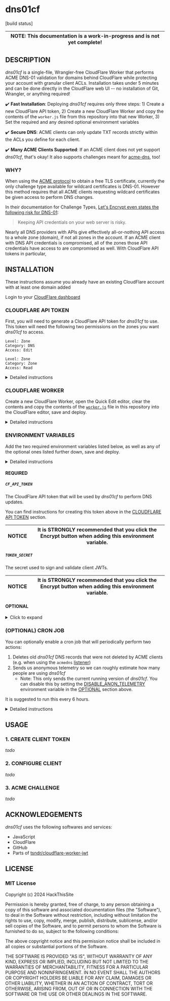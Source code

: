 # dns01cf

[build status]

| NOTE: This documentation is a work-in-progress and is not yet complete! |
|--|

## DESCRIPTION

*dns01cf* is a single-file, Wrangler-free CloudFlare Worker that performs ACME DNS-01 validation for domains behind CloudFlare while protecting your account with granular client ACLs. Installation takes under 5 minutes and can be done directly in the CloudFlare web UI -- no installation of Git, Wrangler, or anything required!

:heavy_check_mark: **Fast Installation**: Deploying *dns01cf* requires only three steps: 1) Create a new CloudFlare API token, 2) Create a new CloudFlare Worker and copy the contents of the `worker.js` file from this repository into that new Worker, 3) Set the required and any desired optional environment variables

:heavy_check_mark: **Secure DNS**: ACME clients can only update TXT records strictly within the ACLs you define for each client.

:heavy_check_mark: **Many ACME Clients Supported**: If an ACME client does not yet support *dns01cf*, that's okay! It also supports challenges meant for [acme-dns](https://github.com/joohoi/acme-dns), too!

### WHY?

When using the [ACME protocol](https://en.wikipedia.org/wiki/Automatic_Certificate_Management_Environment) to obtain a free TLS certificate, currently the only challenge type available for wildcard certificates is DNS-01. However this method requires that all ACME clients requesting wildcard certificates be given access to perform DNS changes.

In their documentation for Challenge Types, [Let's Encrypt even states the following risk for DNS-01](https://letsencrypt.org/docs/challenge-types/#dns-01-challenge):

> Keeping API credentials on your web server is risky.

Nearly all DNS providers with APIs give effectively all-or-nothing API access to a whole zone (domain), if not all zones in the account. If an ACME client with DNS API credentials is compromised, all of the zones those API credentials have access to are compromised as well. With CloudFlare API tokens in particular, 

## INSTALLATION

These instructions assume you already have an existing CloudFlare account with at least one domain added

Login to your [CloudFlare dashboard](https://dash.cloudflare.com)

### CLOUDFLARE API TOKEN

First, you will need to generate a CloudFlare API token for *dns01cf* to use. This token will need the following two permissions on the zones you want *dns01cf* to access.

    Level: Zone
    Category: DNS
    Access: Edit

    Level: Zone
    Category: Zone
    Access: Read

<details>

<summary>Detailed instructions</summary>

1. Login to your [CloudFlare dashboard](https://dash.cloudflare.com)
2. Navigate to [User API Tokens](https://dash.cloudflare.com/profile/api-tokens)
3. Click the **Create Token** button
4. Click the **Use template** button next to "Edit zone DNS"
5. Under "Permissions" leave the first permission as "Zone", "DNS", "Edit"
6. Then click **+ Add more**
    * In the new dropdowns select in order: "Zone", "Zone", "Read"
7. Under "Zone Resources" change this to the zones you want *dn01cf* to access
8. Click the **Continue to summary** button
9. Make sure everything looks correct then click the **Create Token** button
10. Copy the API token it gives you. **Do not lose this token, it is only shown once!**

</details>

### CLOUDFLARE WORKER

Create a new CloudFlare Worker, open the Quick Edit editor, clear the contents and copy the contents of the [`worker.js`](worker.js) file in this repository into the CloudFlare editor, save and deploy.

<details>

<summary>Detailed instructions</summary>

1. Login to your [CloudFlare dashboard](https://dash.cloudflare.com)
2. Navigate to **Workers & Pages**
   * Hint: Halfway down the left menu before you select any of your domains
3. Click the **Create application** button
4. Click the **Create Worker** button
5. Give the worker a name (for example, `dns01cf`), then click the **Deploy** button
6. Next, click the **Edit code** button
   * If you click **Configure Worker**, that's okay. Just click the **Quick edit** button in the upper-right corner.
7. Clear out the entire contents of the `worker.js` file that opens in the editor
8. Copy the entire contents of the [`worker.js`](worker.js) file in this repository into the CloudFlare editor from the prior step
    * Note: Make sure that everything from the license comment at the top to the `/** dns01cf - EOF */` comment at the bottom was copied
9. Click the **Save and deploy** button in the upper-right corner, and again in the popup dialog
    * Note: If this button is grayed out, add then remove an extra blank line at the botton of the file and wait a moment for the button to become active
10. In the upper-left corner underneath of the CloudFlare logo, click the name of your *dns01cf* application to return to your CloudFlare dashboard

</details>

### ENVIRONMENT VARIABLES

Add the two required environment variables listed below, as well as any of the optional ones listed further down, save and deploy.

<details>

<summary>Detailed instructions</summary>

1. Login to your [CloudFlare dashboard](https://dash.cloudflare.com)
2. Navigate to **Workers & Pages**
   * Hint: Halfway down the left menu before you select any of your domains
3. Click on the *dns01cf* application you created from the [CLOUDFLARE WORKER](#cloudflare-worker) instructions above
4. Click the **Settings** tab in the middle of the page, then click the **Variables** tab in the center-left of the page
5. Add the two required environment variables listed below, as well as any of the optional ones listed further down
   * Note: It is *STRONGLY* recommended that you click the **Encrypt** button when adding the required environment variable that contain sensitive information
6. Click the **Save and deploy** button

</details>

#### REQUIRED

##### `CF_API_TOKEN`

The CloudFlare API token that will be used by *dns01cf* to perform DNS updates.

You can find instructions for creating this token above in the [CLOUDFLARE API TOKEN](#cloudflare-api-token) section.

| NOTICE | It is STRONGLY recommended that you click the **Encrypt** button when adding this environment variable. |
|--|--|

##### `TOKEN_SECRET`

The secret used to sign and validate client JWTs.

| NOTICE | It is STRONGLY recommended that you click the **Encrypt** button when adding this environment variable. |
|--|--|

#### OPTIONAL

<details>

<summary>Click to expand</summary>

##### `ACL_STRICT_ACME_HOSTNAME`

| Default: `false` |
|--|

If set to `true`, ACLs will not implicitly permit an `_acme-challenge.` prefix and each ACL must have this prefix specifically defined, or a wildcard present, for `_acme-challenge.` to be permitted.

##### `API_TIMEOUT`

| Default: `5000` |
|--|

How long in milliseconds to wait for an API call to complete.

##### `DAT_MAX_LENGTH`

| Default: `8192` |
|--|

Maximum length of a `dat` miscellaneous data object in a client JWT.

##### `DISABLE_ANON_TELEMETRY`

| Default: `false` |
|--|

Disable sending anonymous telemetry during cron jobs (only the current running version of *dns01cf* is sent).

If you leave this enabled, thank you! :heart:

##### `DISABLE_POWERED_BY`

| Default: `false` |
|--|

Disable showing an `X-Powered-By` header in responses.

If you leave this enabled, thank you! :heart:

##### `DNS01CF_PATH_PREFIX`

| Default: *(empty)* |
|--|

If set, this prefix will be required on all *dns01cf* listener calls, including `create_token`.

Example:

If `DNS01CF_PATH_PREFIX` is set to `foobar`, then to create a token the path would be `/foobar/dns01cf/create_token`.

##### `ENABLE_CREATE_TOKEN`

| Default: `false` |
|--|

Must be set to `true` in order to use the `create_token` endpoint. For security this is not enabled by default.

##### `LISTENERS`

| Default: `dns01cf` |
|--|

A comma-delimited list of listeners to enable for clients to use, evaluated in order of first to last.

Supported listeners:

* `dns01cf`
* `acmedns`

##### `RECORD_EXPIRATION`

| Default: `86400` |
|--|

How long a TXT record should last for before the cron job is permitted to prune it.

Used when [LISTENERS](#LISTENERS) contains `acmedns`.

Must be no less than the setting of [RECORD_TTL](#RECORD-TTL) and no greater than 86400.

##### `RECORD_TTL`

| Default: `60` |
|--|

The TTL value for a TXT record. Must be between 60 and 86400.

##### `TOKEN_ALGO`

| Default: `HS256` |
|--|

Algorithm to use when generating a client JWT.

Supported algorithms:

* `HS256`
* `HS384`
* `HS512`

</details>

### (OPTIONAL) CRON JOB

You can optionally enable a cron job that will periodically perform two actions:

1. Deletes old *dns01cf* DNS records that were not deleted by ACME clients (e.g. when using the `acmedns` [listener](#listeners))
2. Sends us anonymous telemetry so we can roughly estimate how many people are using *dns01cf*
   * Note: This only sends the current running version of *dns01cf*. You can disable this by setting the [DISABLE_ANON_TELEMETRY](#disable_anon_telemetry) environment variable in the [OPTIONAL](#optional) section above.

It is suggested to run this every 6 hours.

<details>

<summary>Detailed instructions</summary>

1. Login to your [CloudFlare dashboard](https://dash.cloudflare.com)
2. Navigate to **Workers & Pages**
   * Hint: Halfway down the left menu before you select any of your domains
3. Click on the *dns01cf* application you created from the [CLOUDFLARE WORKER](#cloudflare-worker) instructions above
4. Click the **Triggers** tab in the middle of the page, then scroll down to the "Cron Triggers" section
5. Click the **Add Cron Trigger** button
6. Change the "Execute Worker every" dropdowns to "Hour(s)" and "6"
   * Hint: The "Cron" field below should show `0 */6 * * *`
7. Click the **Add Trigger** button

</details>

## USAGE

### 1. CREATE CLIENT TOKEN

*todo*

### 2. CONFIGURE CLIENT

*todo*

### 3. ACME CHALLENGE

*todo*

## ACKNOWLEDGEMENTS

*dns01cf* uses the following softwares and services:

* JavaScript
* CloudFlare
* GitHub
* Parts of [tsndr/cloudflare-worker-jwt](https://github.com/tsndr/cloudflare-worker-jwt)

## LICENSE

### MIT License

Copyright (c) 2024 HackThisSite

Permission is hereby granted, free of charge, to any person obtaining a copy
of this software and associated documentation files (the "Software"), to deal
in the Software without restriction, including without limitation the rights
to use, copy, modify, merge, publish, distribute, sublicense, and/or sell
copies of the Software, and to permit persons to whom the Software is
furnished to do so, subject to the following conditions:

The above copyright notice and this permission notice shall be included in all
copies or substantial portions of the Software.

THE SOFTWARE IS PROVIDED "AS IS", WITHOUT WARRANTY OF ANY KIND, EXPRESS OR
IMPLIED, INCLUDING BUT NOT LIMITED TO THE WARRANTIES OF MERCHANTABILITY,
FITNESS FOR A PARTICULAR PURPOSE AND NONINFRINGEMENT. IN NO EVENT SHALL THE
AUTHORS OR COPYRIGHT HOLDERS BE LIABLE FOR ANY CLAIM, DAMAGES OR OTHER
LIABILITY, WHETHER IN AN ACTION OF CONTRACT, TORT OR OTHERWISE, ARISING FROM,
OUT OF OR IN CONNECTION WITH THE SOFTWARE OR THE USE OR OTHER DEALINGS IN THE
SOFTWARE.

